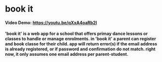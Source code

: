 # book it
#### Video Demo: https://youtu.be/qXxA4oaRb2I
#### 'book it' is a web app for a school that offers primay dance lessons or classes to handle or manage enrolments. in 'book it' a parent can register and book classe for their child. app will return error(s) if the email address is already registered, or if password and confirmation do not match. right now, it only assumes one email address per parent-student.
